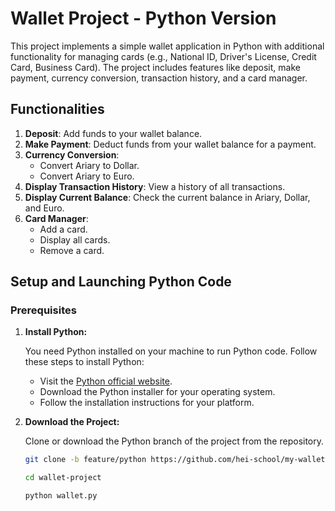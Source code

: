 # Wallet Project - Python Version

This project implements a simple wallet application in Python with additional functionality for managing cards (e.g., National ID, Driver's License, Credit Card, Business Card). The project includes features like deposit, make payment, currency conversion, transaction history, and a card manager.

## Functionalities

1. **Deposit**: Add funds to your wallet balance.
2. **Make Payment**: Deduct funds from your wallet balance for a payment.
3. **Currency Conversion**:
   - Convert Ariary to Dollar.
   - Convert Ariary to Euro.
4. **Display Transaction History**: View a history of all transactions.
5. **Display Current Balance**: Check the current balance in Ariary, Dollar, and Euro.
6. **Card Manager**:
   - Add a card.
   - Display all cards.
   - Remove a card.

## Setup and Launching Python Code

### Prerequisites

1. **Install Python:**

   You need Python installed on your machine to run Python code. Follow these steps to install Python:

   - Visit the [Python official website](https://www.python.org/).
   - Download the Python installer for your operating system.
   - Follow the installation instructions for your platform.

2. **Download the Project:**

   Clone or download the Python branch of the project from the repository.

   ```bash
   git clone -b feature/python https://github.com/hei-school/my-wallet-miharyjoe.git
   ```

   ```bash
   cd wallet-project

   python wallet.py
   ```
